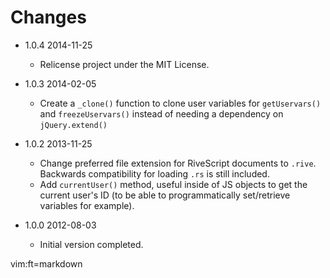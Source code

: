 # Changes

* 1.0.4 2014-11-25
  - Relicense project under the MIT License.

* 1.0.3 2014-02-05
  - Create a `_clone()` function to clone user variables for `getUservars()`
    and `freezeUservars()` instead of needing a dependency on
    `jQuery.extend()`

* 1.0.2 2013-11-25
  - Change preferred file extension for RiveScript documents to `.rive`.
    Backwards compatibility for loading `.rs` is still included.
  - Add `currentUser()` method, useful inside of JS objects to get the
    current user's ID (to be able to programmatically set/retrieve
    variables for example).

* 1.0.0 2012-08-03
  - Initial version completed.

vim:ft=markdown
